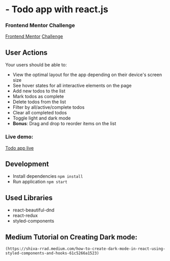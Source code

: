 # - Todo app with react.js

### Frontend Mentor Challenge

[Frontend Mentor](https://www.frontendmentor.io)
[Challenge](https://www.frontendmentor.io/challenges/todo-app-Su1_KokOW)
## User Actions

Your users should be able to:

- View the optimal layout for the app depending on their device's screen size
- See hover states for all interactive elements on the page
- Add new todos to the list
- Mark todos as complete
- Delete todos from the list
- Filter by all/active/complete todos
- Clear all completed todos
- Toggle light and dark mode
- **Bonus**: Drag and drop to reorder items on the list

### Live demo:

[Todo app live](https://todolist-shivarad.netlify.app/)


## Development

- Install dependencies `npm install`
- Run application `npm start`

## Used Libraries
- react-beautiful-dnd
- react-redux
- styled-components

## Medium Tutorial on Creating Dark mode: 
    (https://shiva-rrad.medium.com/how-to-create-dark-mode-in-react-using-styled-components-and-hooks-61c5266a1523)